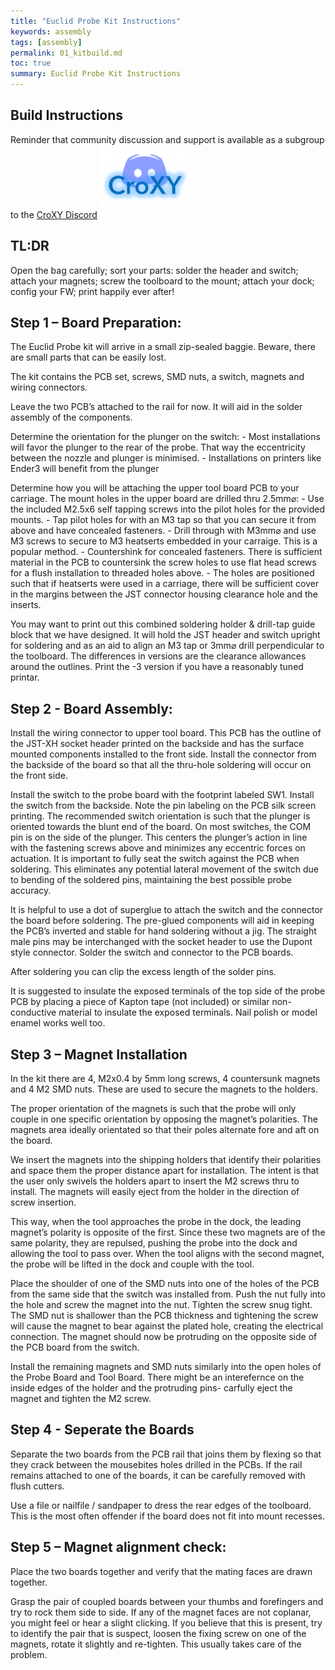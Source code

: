 ```yaml
---
title: "Euclid Probe Kit Instructions"
keywords: assembly 
tags: [assembly]
permalink: 01_kitbuild.md
toc: true
summary: Euclid Probe Kit Instructions 
---
```


## Build Instructions

Reminder that community discussion and support is available as a subgroup to the <a href='https://discord.gg/jfnVrUx2uK'>CroXY Discord</a> <a href='https://discord.gg/jfnVrUx2uK'> <img src="images\CroXYDiscord.png" alt="CroXY Discord"></a>

## TL:DR 
Open the bag carefully; sort your parts: solder the header and switch; attach your magnets; screw the toolboard to the mount; attach your dock; config your FW; print happily ever after!

## Step 1 – Board Preparation:
The Euclid Probe kit will arrive in a small zip-sealed baggie. Beware, there are small parts that can be easily lost.

The kit contains the PCB set, screws, SMD nuts, a switch, magnets and wiring connectors.

Leave the two PCB’s attached to the rail for now. It will aid in the solder assembly of the components. 

Determine the orientation for the plunger on the switch:
    - Most installations will favor the plunger to the rear of the probe. That way the eccentricity between the nozzle and plunger is minimised. 
    - Installations on printers like Ender3 will benefit from the plunger 

Determine how you will be attaching the upper tool board PCB to your carriage. The mount holes in the upper board are drilled thru 2.5mm⌀:
    - Use the included M2.5x6 self tapping screws into the pilot holes for the provided mounts.
    - Tap pilot holes for with an M3 tap so that you can secure it from above and have concealed fasteners.
    - Drill through with M3mm⌀ and use M3 screws to secure to M3 heatserts embedded in your carraige. This is a popular method. 
    - Countershink for concealed fasteners. There is sufficient material in the PCB to countersink the screw holes to use flat head screws for a flush installation to threaded holes above.
    - The holes are positioned such that if heatserts were used in a carriage, there will be sufficient cover in the margins between the JST connector housing clearance hole and the inserts.

You may want to print out this combined soldering holder & drill-tap guide block that we have designed. It will hold the JST header and switch upright for soldering and as an aid to align an M3 tap or 3mm⌀ drill perpendicular to the toolboard. The differences in versions are the clearance allowances around the outlines. Print the -3 version if you have a reasonably tuned printar.

## Step 2 - Board Assembly:

Install the wiring connector to upper tool board. This PCB has the outline of the JST-XH socket header printed on the backside and has the surface mounted components installed to the front side. Install the connector from the backside of the board so that all the thru-hole soldering will occur on the front side.

Install the switch to the probe board with the footprint labeled SW1. Install the switch from the backside. Note the pin labeling on the PCB silk screen printing. The recommended switch orientation is such that the plunger is oriented towards the blunt end of the board. On most switches, the COM pin is on the side of the plunger. This centers the plunger’s action in line with the fastening screws above and minimizes any eccentric forces on actuation. It is important to fully seat the switch against the PCB when soldering. This eliminates any potential lateral movement of the switch due to bending of the soldered pins, maintaining the best possible probe accuracy.

It is helpful to use a dot of superglue to attach the switch and the connector the board before soldering.
The pre-glued components will aid in keeping the PCB’s inverted and stable for hand soldering without a jig.
The straight male pins may be interchanged with the socket header to use the Dupont style connector.
Solder the switch and connector to the PCB boards.

After soldering you can clip the excess length of the solder pins. 

It is suggested to insulate the exposed terminals of the top side of the probe PCB by placing a piece of Kapton tape (not included) or similar non-conductive material to insulate the exposed terminals. Nail polish or model enamel works well too.

## Step 3 – Magnet Installation
In the kit there are 4, M2x0.4 by 5mm long screws, 4 countersunk magnets and 4 M2 SMD nuts. These are used to secure the magnets to the holders.  

The proper orientation of the magnets is such that the probe will only couple in one specific orientation by opposing the magnet’s polarities. The magnets area ideally orientated so that their poles alternate fore and aft on the board.

We insert the magnets into the shipping holders that identify their polarities and space them the proper distance apart for installation. The intent is that the user only swivels the holders apart to insert the M2 screws thru to install. The magnets will easily eject from the holder in the direction of screw insertion. 

This way, when the tool approaches the probe in the dock, the leading magnet’s polarity is opposite of the first. Since these two magnets are of the same polarity, they are repulsed, pushing the probe into the dock and allowing the tool to pass over. When the tool aligns with the second magnet, the probe will be lifted in the dock and couple with the tool.

Place the shoulder of one of the SMD nuts into one of the holes of the PCB from the same side that the switch was installed from. Push the nut fully into the hole and screw the magnet into the nut. Tighten the screw snug tight. The SMD nut is shallower than the PCB thickness and tightening the screw will cause the magnet to bear against the plated hole, creating the electrical connection. The magnet should now be protruding on the opposite side of the PCB board from the switch.

Install the remaining magnets and SMD nuts similarly into the open holes of the Probe Board and Tool Board. There might be an interefernce on the inside edges of the holder and the protruding pins- carfully eject the magnet and tighten the M2 screw. 

## Step 4 - Seperate the Boards

Separate the two boards from the PCB rail that joins them by flexing so that they crack between the mousebites holes drilled in the PCBs. If the rail remains attached to one of the boards, it can be carefully removed with flush cutters.

Use a file or nailfile / sandpaper to dress the rear edges of the toolboard. This is the most often offender if the board does not fit into mount recesses. 

## Step 5 – Magnet alignment check:
Place the two boards together and verify that the mating faces are drawn together.

Grasp the pair of coupled boards between your thumbs and forefingers and try to rock them side to side. If any of the magnet faces are not coplanar, you might feel or hear a slight clicking.
If you believe that this is present, try to identify the pair that is suspect, loosen the fixing screw on one of the magnets, rotate it slightly and re-tighten. This usually takes care of the problem.